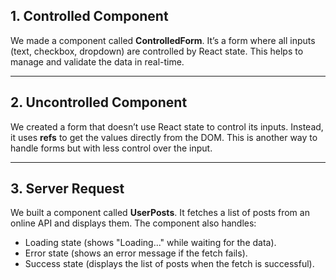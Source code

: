 ## 1. Controlled Component

We made a component called **ControlledForm**. It’s a form where all inputs (text, checkbox, dropdown) are controlled by React state. This helps to manage and validate the data in real-time.

---

## 2. Uncontrolled Component

We created a form that doesn’t use React state to control its inputs. Instead, it uses **refs** to get the values directly from the DOM. This is another way to handle forms but with less control over the input.

---

## 3. Server Request

We built a component called **UserPosts**. It fetches a list of posts from an online API and displays them. The component also handles:
- Loading state (shows "Loading..." while waiting for the data).
- Error state (shows an error message if the fetch fails).
- Success state (displays the list of posts when the fetch is successful).
